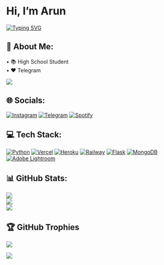 # Hi, I’m Arun
[![Typing SVG](https://readme-typing-svg.herokuapp.com/?lines=Welcome+to+My+GitHub+Profile)](https://git.io/typing-svg)

## 💫 About Me:
• 📚 High School Student<br>• ❤️ Telegram

[![](https://visitcount.itsvg.in/api?id=Arun017s&icon=5&color=0)](https://visitcount.itsvg.in)

## 🌐 Socials:
[![Instagram](https://img.shields.io/badge/Instagram-fc055b.svg?logo=instagram&logoColor=white)](https://instagram.com/arun017s) 
[![Telegram](https://img.shields.io/badge/Telegram-25a3e0.svg?logo=telegram&logoColor=ffffff)](https://t.me/arun017s)
[![Spotify](https://img.shields.io/badge/Spotify-000000.svg?logo=spotify&logoColor=18d860)](https://open.spotify.com/user/316l7fvmudvmjjfnv4vw6adcdjn4)

## 💻 Tech Stack:
[![Python](https://img.shields.io/badge/Python-3670A0.svg?style=plastic&logo=python&logoColor=ffdd54)](https://www.python.org)
[![Vercel](https://img.shields.io/badge/Vercel-%23000000.svg?style=plastic&logo=vercel&logoColor=white)](https://vercel.com)
[![Heroku](https://img.shields.io/badge/Heroku-%23430098.svg?style=plastic&logo=heroku&logoColor=white)](https://heroku.com)
[![Railway](https://img.shields.io/badge/Railway-170e29.svg?style=plastic&logo=railway&logoColor=white)](https://railway.app)
[![Flask](https://img.shields.io/badge/Flask-%23000.svg?style=plastic&logo=flask&logoColor=white)](https://flask.palletsprojects.com)
[![MongoDB](https://img.shields.io/badge/MongoDB-011e2c.svg?style=plastic&logo=mongodb&logoColor=01ed65)](https://www.mongodb.com)
[![Adobe Lightroom](https://img.shields.io/badge/Adobe%20Lightroom-30a8ff.svg?style=plastic&logo=Adobe%20Lightroom&logoColor=001e36)](https://lightroom.adobe.com)

## 📊 GitHub Stats:
![](https://github-readme-stats.vercel.app/api?username=Arun017s&theme=dark&hide_border=false&include_all_commits=true&count_private=true)<br/>
![](https://github-readme-streak-stats.herokuapp.com/?user=Arun017s&theme=dark&hide_border=false)<br/>
![](https://github-readme-stats.vercel.app/api/top-langs/?username=Arun017s&theme=dark&hide_border=false&include_all_commits=true&count_private=true&layout=compact)

## 🏆 GitHub Trophies
![](https://github-profile-trophy.vercel.app/?username=Arun017s&theme=monokai&no-frame=false&no-bg=true&margin-w=4)

![](https://quotes-github-readme.vercel.app/api?type=horizontal&theme=radical)
